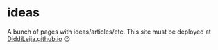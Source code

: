 # ideas

A bunch of pages with ideas/articles/etc. This site must be deployed at [DiddiLeija.github.io](https://diddileija.github.io) :wink:
